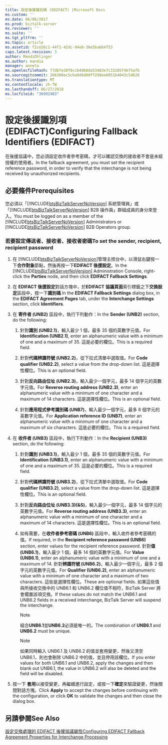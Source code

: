 ```yaml
---
title: 設定後援識別碼 (EDIFACT) |Microsoft Docs
ms.custom: ''
ms.date: 06/08/2017
ms.prod: biztalk-server
ms.reviewer: ''
ms.suite: ''
ms.tgt_pltfrm: ''
ms.topic: article
ms.assetid: f2ce56c1-44f1-42dc-94e8-36e5ba664f53
caps.latest.revision: 3
author: MandiOhlinger
ms.author: mandia
manager: anneta
ms.openlocfilehash: f7db7e20f8ccb4db8da53483e7c33285f4b75afb
ms.sourcegitcommit: 266308ec5c6a9d8d80ff298ee6051b4843c5d626
ms.translationtype: MT
ms.contentlocale: zh-TW
ms.lasthandoff: 06/27/2018
ms.locfileid: "36991983"
---
```

# <a name="configuring-fallback-identifiers-edifact"></a><span data-ttu-id="9570e-102">設定後援識別項 (EDIFACT)</span><span class="sxs-lookup"><span data-stu-id="9570e-102">Configuring Fallback Identifiers (EDIFACT)</span></span>
<span data-ttu-id="9570e-103">在後援協議中，您必須設定收件者參考密碼，才可以確認交換的接收者不會是未經授權的使用者。</span><span class="sxs-lookup"><span data-stu-id="9570e-103">In the fallback agreement, you must set the recipient reference password, in order to verify that the interchange is not being received by unauthorized recipients.</span></span>  
  
## <a name="prerequisites"></a><span data-ttu-id="9570e-104">必要條件</span><span class="sxs-lookup"><span data-stu-id="9570e-104">Prerequisites</span></span>  
 <span data-ttu-id="9570e-105">您必須以「[!INCLUDE[btsBizTalkServerNoVersion](../includes/btsbiztalkservernoversion-md.md)] 系統管理員」或「[!INCLUDE[btsBizTalkServerNoVersion](../includes/btsbiztalkservernoversion-md.md)] B2B 操作員」群組成員的身分來登入。</span><span class="sxs-lookup"><span data-stu-id="9570e-105">You must be logged on as a member of the [!INCLUDE[btsBizTalkServerNoVersion](../includes/btsbiztalkservernoversion-md.md)] Administrators or [!INCLUDE[btsBizTalkServerNoVersion](../includes/btsbiztalkservernoversion-md.md)] B2B Operators group.</span></span>  
  
### <a name="to-set-the-sender-recipient-recipient-password"></a><span data-ttu-id="9570e-106">若要設定傳送者、接收者、接收者密碼</span><span class="sxs-lookup"><span data-stu-id="9570e-106">To set the sender, recipient, recipient password</span></span>  
  
1. <span data-ttu-id="9570e-107">在 [!INCLUDE[btsBizTalkServerNoVersion](../includes/btsbiztalkservernoversion-md.md)]管理主控台中，以滑鼠右鍵按一下**合作對象**節點，然後再按一下**EDIFACT 後援設定**。</span><span class="sxs-lookup"><span data-stu-id="9570e-107">In the [!INCLUDE[btsBizTalkServerNoVersion](../includes/btsbiztalkservernoversion-md.md)] Administration Console, right-click the **Parties** node, and then click **EDIFACT Fallback Settings**.</span></span>  
  
2. <span data-ttu-id="9570e-108">在  **EDIFACT 後援設定**對話方塊中，於**EDIFACT 協議頁面**索引標籤之下**交換設定**區段中，按一下**識別碼**.</span><span class="sxs-lookup"><span data-stu-id="9570e-108">In the **EDIFACT Fallback Settings** dialog box, in the **EDIFACT Agreement Pages** tab, under the **Interchange Settings** section, click **Identifiers**.</span></span>  
  
3. <span data-ttu-id="9570e-109">在 **寄件者 (UNB2)** 區段中，執行下列動作：</span><span class="sxs-lookup"><span data-stu-id="9570e-109">In the **Sender (UNB2)** section, do the following:</span></span>  
  
   1.  <span data-ttu-id="9570e-110">針對**識別 (UNB2.1)**，輸入最少 1 個，最多 35 個的英數字元值。</span><span class="sxs-lookup"><span data-stu-id="9570e-110">For **Identification (UNB2.1)**, enter an alphanumeric value with a minimum of one and a maximum of 35.</span></span> <span data-ttu-id="9570e-111">這是必要的欄位。</span><span class="sxs-lookup"><span data-stu-id="9570e-111">This is a required field.</span></span>  
  
   2.  <span data-ttu-id="9570e-112">針對**代碼辨識符號 (UNB2.2)**，從下拉式清單中選取值。</span><span class="sxs-lookup"><span data-stu-id="9570e-112">For **Code qualifier (UNB2.2)**, select a value from the drop-down list.</span></span> <span data-ttu-id="9570e-113">這是選擇性欄位。</span><span class="sxs-lookup"><span data-stu-id="9570e-113">This is an optional field.</span></span>  
  
   3.  <span data-ttu-id="9570e-114">針對**反向路由位址 (UNB2.3)**，輸入最少一個字元，最多 14 個字元的英數字元值。</span><span class="sxs-lookup"><span data-stu-id="9570e-114">For **Reverse routing address (UNB2.3)**, enter an alphanumeric value with a minimum of one character and a maximum of 14 characters.</span></span> <span data-ttu-id="9570e-115">這是選擇性欄位。</span><span class="sxs-lookup"><span data-stu-id="9570e-115">This is an optional field.</span></span>  
  
   4.  <span data-ttu-id="9570e-116">針對**應用程式參考識別碼 (UNB7)**，輸入最少一個字元，最多 6 個字元的英數字元值。</span><span class="sxs-lookup"><span data-stu-id="9570e-116">For **Application reference ID (UNB7)**, enter an alphanumeric value with a minimum of one character and a maximum of six characters.</span></span> <span data-ttu-id="9570e-117">這是必要的欄位。</span><span class="sxs-lookup"><span data-stu-id="9570e-117">This is a required field.</span></span>  
  
4. <span data-ttu-id="9570e-118">在 **收件者 (UNB3)** 區段中，執行下列動作：</span><span class="sxs-lookup"><span data-stu-id="9570e-118">In the **Recipient (UNB3)** section, do the following:</span></span>  
  
   1.  <span data-ttu-id="9570e-119">針對**識別 (UNB3.1)**，輸入最少 1 個，最多 35 個的英數字元值。</span><span class="sxs-lookup"><span data-stu-id="9570e-119">For **Identification (UNB3.1)**, enter an alphanumeric value with a minimum of one and a maximum of 35.</span></span> <span data-ttu-id="9570e-120">這是必要的欄位。</span><span class="sxs-lookup"><span data-stu-id="9570e-120">This is a required field.</span></span>  
  
   2.  <span data-ttu-id="9570e-121">針對**代碼辨識符號 (UNB3.2)**，從下拉式清單中選取值。</span><span class="sxs-lookup"><span data-stu-id="9570e-121">For **Code qualifier (UNB3.2)**, select a value from the drop-down list.</span></span> <span data-ttu-id="9570e-122">這是選擇性欄位。</span><span class="sxs-lookup"><span data-stu-id="9570e-122">This is an optional field.</span></span>  
  
   3.  <span data-ttu-id="9570e-123">針對**反向路由位址 (UNB3.3)(&AMP;S)**，輸入最少一個字元，最多 14 個字元的英數字元值。</span><span class="sxs-lookup"><span data-stu-id="9570e-123">For **Reverse routing address (UNB3.3)**, enter an alphanumeric value with a minimum of one character and a maximum of 14 characters.</span></span> <span data-ttu-id="9570e-124">這是選擇性欄位。</span><span class="sxs-lookup"><span data-stu-id="9570e-124">This is an optional field.</span></span>  
  
   4.  <span data-ttu-id="9570e-125">如有需要，在**收件者參考密碼 (UNB6)** 區段中，輸入收件者參考密碼的值。</span><span class="sxs-lookup"><span data-stu-id="9570e-125">If required, in the **Recipient reference password (UNB6)** section, enter values for the recipient reference password.</span></span> <span data-ttu-id="9570e-126">針對**值 (UNB6.1)**，輸入最少 1 個，最多 14 個的英數字元值。</span><span class="sxs-lookup"><span data-stu-id="9570e-126">For **Value (UNB6.1)**, enter an alphanumeric value with a minimum of one and a maximum of 14.</span></span> <span data-ttu-id="9570e-127">針對**辨識符號 (UNB6.2)**，輸入最少一個字元，最多 2 個字元的英數字元值。</span><span class="sxs-lookup"><span data-stu-id="9570e-127">For **Qualifier (UNB6.2)**, enter an alphanumeric value with a minimum of one character and a maximum of two characters.</span></span> <span data-ttu-id="9570e-128">這些是選擇性欄位。</span><span class="sxs-lookup"><span data-stu-id="9570e-128">These are optional fields.</span></span> <span data-ttu-id="9570e-129">如果這些值與所接收交換中的 UNB6.1 和 UNB6.2 欄位值不相符，BizTalk Server 將會擱置該項交換。</span><span class="sxs-lookup"><span data-stu-id="9570e-129">If these values do not match the UNB6.1 and UNB6.2 fields in a received interchange, BizTalk Server will suspend the interchange.</span></span>  
  
       > [!NOTE]
       >  <span data-ttu-id="9570e-130">組合**UNB6.1**並**UNB6.2**必須是唯一的。</span><span class="sxs-lookup"><span data-stu-id="9570e-130">The combination of **UNB6.1** and **UNB6.2** must be unique.</span></span>  
  
       > [!NOTE]
       >  <span data-ttu-id="9570e-131">如果同時輸入 UNB6.1 及 UNB6.2 的值並套用變更，然後又清空 UNB6.1，則也會刪除 UNB6.2 中的值，並且停用該欄位。</span><span class="sxs-lookup"><span data-stu-id="9570e-131">If you enter values for both UNB6.1 and UNB6.2, apply the changes and then blank out UNB6.1, the value in UNB6.2 will also be deleted and the field will be disabled.</span></span>  
  
5. <span data-ttu-id="9570e-132">按一下 **套用**以接受變更，再繼續進行設定，或按一下**確定**來驗證變更，然後關閉對話方塊。</span><span class="sxs-lookup"><span data-stu-id="9570e-132">Click **Apply** to accept the changes before continuing with the configuration, or click **OK** to validate the changes and then close the dialog box.</span></span>  
  
## <a name="see-also"></a><span data-ttu-id="9570e-133">另請參閱</span><span class="sxs-lookup"><span data-stu-id="9570e-133">See Also</span></span>  
 [<span data-ttu-id="9570e-134">設定交換處理的 EDIFACT 後援協議屬性</span><span class="sxs-lookup"><span data-stu-id="9570e-134">Configuring EDIFACT Fallback Agreement Properties for Interchange Processing</span></span>](../core/configuring-edifact-fallback-agreement-properties-for-interchange-processing.md)